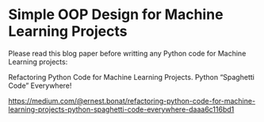 # Simple OOP Design for Machine Learning Projects
Please read this blog paper before writting any Python code for Machine Learning projects:

Refactoring Python Code for Machine Learning Projects. Python “Spaghetti Code” Everywhere!

https://medium.com/@ernest.bonat/refactoring-python-code-for-machine-learning-projects-python-spaghetti-code-everywhere-daaa6c116bd1




